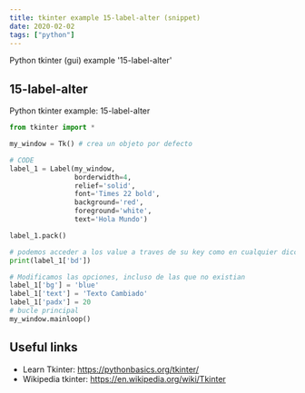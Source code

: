 ```yaml
---
title: tkinter example 15-label-alter (snippet)
date: 2020-02-02
tags: ["python"]
---
```

Python tkinter (gui) example '15-label-alter'


## 15-label-alter

Python tkinter example: 15-label-alter

```python
from tkinter import *

my_window = Tk() # crea un objeto por defecto

# CODE
label_1 = Label(my_window,
                borderwidth=4,
                relief='solid',
                font='Times 22 bold',
                background='red',
                foreground='white',
                text='Hola Mundo')

label_1.pack()

# podemos acceder a los value a traves de su key como en cualquier diccionario
print(label_1['bd'])

# Modificamos las opciones, incluso de las que no existian
label_1['bg'] = 'blue'
label_1['text'] = 'Texto Cambiado'
label_1['padx'] = 20
# bucle principal
my_window.mainloop()

```

## Useful links

- Learn Tkinter: https://pythonbasics.org/tkinter/
- Wikipedia tkinter: https://en.wikipedia.org/wiki/Tkinter
